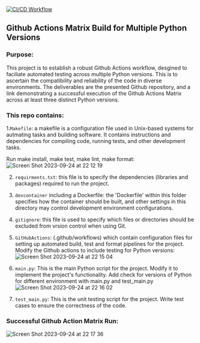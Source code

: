 [![CI/CD Workflow](https://github.com/nogibjj/IDS706_miniproject4_xk10/actions/workflows/cicd.yml/badge.svg)](https://github.com/nogibjj/IDS706_miniproject4_xk10/actions/workflows/cicd.yml)

## Github Actions Matrix Build for Multiple Python Versions
### Purpose:
This project is to establish a robust Github Actions workflow, desgined to faciliate automated testing across multiple Python versions. This is to ascertain the compatibility and reliability of the code in diverse environments. The deliverables are the presented Github repository, and a link demonstrating a successful execution of the Github Actions Matrix across at least three distinct Python versions.

### This repo contains:
1.`Makefile`: a makefile is a configuration file used in Unix-based systems for autmating tasks and building software. It contains instructions and dependencies for compiling code, running tests, and other development tasks.

Run make install, make test, make lint, make format:
![Screen Shot 2023-09-24 at 22 12 19](https://github.com/nogibjj/IDS706_miniproject4_xk10/assets/143849077/d14a3b2d-dbe7-43db-a60f-2b65ee9fcb66)

2. `requirments.txt`: this file is to specify the dependencies (libraries and packages) required to run the project.

3. `devcontainer` including a Dockerfile: the 'Dockerfile' within this folder specifies how the container should be built, and other settings in this directory may control development environment configurations.

4. `gitignore`: this file is used to specify which files or directories should be excluded from vrsion control when using Git.

5. `GitHubActions`: (.github/workflows) which contain configuration files for setting up automated build, test and format pipelines for the project.
Modify the Github actions to include testing for Python versions:
![Screen Shot 2023-09-24 at 22 15 04](https://github.com/nogibjj/IDS706_miniproject4_xk10/assets/143849077/bc5bb4cf-0d0b-45ac-a39a-467c293d6ae1)

7. `main.py`: This is the main Python script for the project. Modify it to implement the project's functionality.
Add check for versions of Python for different environment with main.py and test_main.py
![Screen Shot 2023-09-24 at 22 16 02](https://github.com/nogibjj/IDS706_miniproject4_xk10/assets/143849077/71b501f3-4db5-4ad5-b93c-e737c06b54af)

9. `test_main.py`: This is the unit testing script for the project. Write test cases to ensure the correctness of the code.

### Successful Github Action Matrix Run:
![Screen Shot 2023-09-24 at 22 17 36](https://github.com/nogibjj/IDS706_miniproject4_xk10/assets/143849077/049218de-e52e-46d8-9efc-c00d06df0b01)











